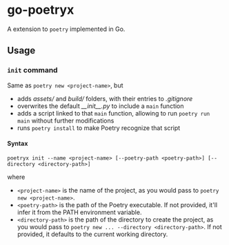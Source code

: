 # go-poetryx

A extension to `poetry` implemented in Go.

## Usage

### `init` command

Same as `poetry new <project-name>`, but

- adds _assets/_ and _build/_ folders, with their entries to _.gitignore_
- overwrites the default _\_\_init\_\_.py_ to include a `main` function
- adds a script linked to that `main` function, allowing to run `poetry run main` without further modifications
- runs `poetry install` to make Poetry recognize that script

#### Syntax

```shell
poetryx init --name <project-name> [--poetry-path <poetry-path>] [--directory <directory-path>] 
```

where

- `<project-name>` is the name of the project, as you would pass to `poetry new <project-name>`.
- `<poetry-path>` is the path of the Poetry executable. If not provided, it'll infer it from the PATH environment
  variable.
- `<directory-path>` is the path of the directory to create the project, as you would pass
  to `poetry new ... --directory <directory-path>`. If not provided, it defaults to the current working directory.
